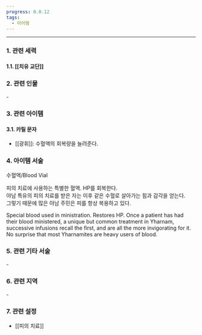 ```yaml
---
progress: 0.0.12
tags:
  - 아이템
---
```

---
### 1. 관련 세력 
#### 1.1. [[치유 교단]]
### 2. 관련 인물
\-
### 3. 관련 아이템
#### 3.1. 카릴 문자
- [[광휘]]: 수혈액의 회복량을 늘려준다.

### 4. 아이템 서술
수혈액/Blood Vial

피의 치료에 사용하는 특별한 혈액. HP를 회복한다.  
야남 특유의 피의 치료를 받은 자는 이후 같은 수혈로 살아가는 힘과 감각을 얻는다.  
그렇기 때문에 많은 야남 주민은 피를 항상 복용하고 있다.

Special blood used in ministration. Restores HP.
Once a patient has had their blood ministered, a unique but
common treatment in Yharnam, successive infusions recall
the first, and are all the more invigorating for it.
No surprise that most Yharnamites are heavy users of blood.

### 5. 관련 기타 서술
\-
### 6. 관련 지역
\-
### 7. 관련 설정
- [[피의 치료]]